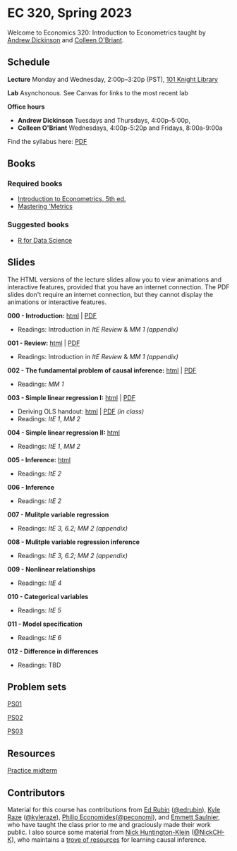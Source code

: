 # EC 320, Spring 2023

Welcome to Economics 320: Introduction to Econometrics taught by [Andrew Dickinson](https://economics.uoregon.edu/profile/adickin3/) and [Colleen O'Briant](https://economics.uoregon.edu/profile/cobriant/).

## Schedule

**Lecture** Monday and Wednesday, 2:00p–3:20p (PST), [101 Knight Library](https://map.uoregon.edu/08a3b9892)

**Lab** Asynchonous. See Canvas for links to the most recent lab

**Office hours**

- **Andrew Dickinson** Tuesdays and Thursdays, 4:00p–5:00p, 
- **Colleen O'Briant** Wednesdays, 4:00p-5:20p and Fridays, 8:00a-9:00a

Find the syllabus here: [PDF](https://ajdickinson.github.io/EC320S23/syllabus/syllabus.pdf)

## Books

### Required books

- [Introduction to Econometrics, 5th ed.](http://smile.amazon.com/Introduction-Econometrics-Christopher-Dougherty/dp/0199676828/) 
- [Mastering 'Metrics](https://www.amazon.com/Mastering-Metrics-Path-Cause-Effect/dp/0691152845/)

### Suggested books

- [R for Data Science](https://r4ds.had.co.nz/)

## Slides 

The HTML versions of the lecture slides allow you to view animations and interactive features, provided that you have an internet connection. The PDF slides don't require an internet connection, but they cannot display the animations or interactive features.

**000 - Introduction:** [html](https://ajdickinson.github.io/EC320S23/slides/000-intro/000-main.html) | [PDF](https://ajdickinson.github.io/EC320S23/slides/000-intro/000-main.pdf)

- Readings: Introduction in *ItE Review* & *MM 1 (appendix)*

**001 - Review:** [html](https://ajdickinson.github.io/EC320S23/slides/001-review/010-main.html) | [PDF](https://ajdickinson.github.io/EC320S23/slides/001-review/010-main.pdf)

- Readings: Introduction in *ItE Review* & *MM 1 (appendix)*

**002 - The fundamental problem of causal inference:** [html](https://ajdickinson.github.io/EC320S23/slides/002-fundamental-problem/020-main.html) | [PDF](https://ajdickinson.github.io/EC320S23/slides/002-fundamental-problem/020-main.pdf)

- Readings: *MM 1*

**003 - Simple linear regression I:** [html](https://ajdickinson.github.io/EC320S23/slides/003-ols/030-main.html) | [PDF](https://ajdickinson.github.io/EC320S23/slides/003-ols/030-main.pdf) 

- Deriving OLS handout: [html](https://ajdickinson.github.io/EC320S23/slides/003-ols/ols-handout.html) | [PDF](https://ajdickinson.github.io/EC320S23/resources/ols-derived-inclass.pdf) _(in class)_
- Readings: *ItE 1*, *MM 2*

**004 - Simple linear regression II:** [html](https://ajdickinson.github.io/EC320S23/slides/004-ols-ii/040-main.html)

- Readings: *ItE 1*, *MM 2*

**005 - Inference:** [html](https://ajdickinson.github.io/EC320S23/slides/005-inference/050-main.html) 

- Readings: *ItE 2*

**006 - Inference** 

- Readings: *ItE 2*

**007 - Mulitple variable regression** 

- Readings: *ItE 3, 6.2; MM 2 (appendix)*

**008 - Mulitple variable regression inference** 

- Readings: *ItE 3, 6.2; MM 2 (appendix)*

**009 - Nonlinear relationships** 

- Readings: *ItE 4*

**010 - Categorical variables**

- Readings: *ItE 5*

**011 - Model specification**

- Readings: *ItE 6*

**012 - Difference in differences**

- Readings: TBD

## Problem sets

[PS01](https://ajdickinson.github.io/EC320S23/problem-sets/ps01/ps01.html)

[PS02](https://ajdickinson.github.io/EC320S23/problem-sets/ps02/ps02.html)

[PS03](https://ajdickinson.github.io/EC320S23/problem-sets/ps03/PS03.html)

## Resources

[Practice midterm](https://ajdickinson.github.io/EC320S23/resources/practice-midterm.pdf)

## Contributors

Material for this course has contributions from [Ed Rubin](http://edrub.in/) ([@edrubin](https://github.com/edrubin)), [Kyle Raze](https://kyleraze.com/) ([@kyleraze](https://github.com/kyleraze)), [Philip Economides](https://philip-economides.com/)([@peconomi](https://github.com/peconomi)), and [Emmett Saulnier](https://www.emmettsaulnier.com/), who have taught the class prior to me and graciously made their work public. I also source some material from [Nick Huntington-Klein](https://nickchk.com/) ([@NickCH-K](https://github.com/NickCH-K)), who maintains a [trove of resources](https://nickchk.com/causalgraphs.html) for learning causal inference.
